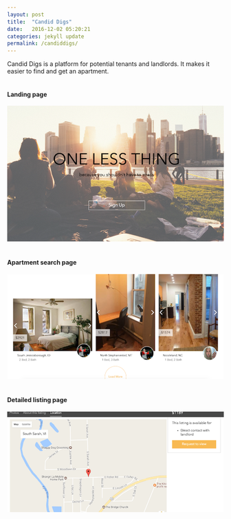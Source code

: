 ```yaml
---
layout: post
title:  "Candid Digs"
date:   2016-12-02 05:20:21
categories: jekyll update
permalink: /candiddigs/
---
```


Candid Digs is a platform for potential tenants and landlords. It makes it easier to find
and get an apartment.
<br><br>
<h4>Landing page</h4>
<img src='/css/assets/images/candiddigs/landing_page.png'/>
<br><br>
<h4>Apartment search page</h4>
<img src='/css/assets/images/candiddigs/listing_search.png'/>
<br><br>
<h4>Detailed listing page</h4>
<img src='/css/assets/images/candiddigs/listing_page.png'/>
